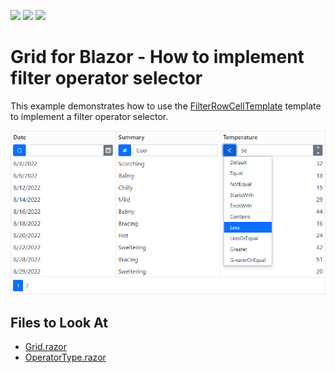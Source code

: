 <!-- default badges list -->
![](https://img.shields.io/endpoint?url=https://codecentral.devexpress.com/api/v1/VersionRange/520108155/21.2.3%2B)
[![](https://img.shields.io/badge/Open_in_DevExpress_Support_Center-FF7200?style=flat-square&logo=DevExpress&logoColor=white)](https://supportcenter.devexpress.com/ticket/details/T1106516)
[![](https://img.shields.io/badge/📖_How_to_use_DevExpress_Examples-e9f6fc?style=flat-square)](https://docs.devexpress.com/GeneralInformation/403183)
<!-- default badges end -->

# Grid for Blazor - How to implement filter operator selector

This example demonstrates how to use the [FilterRowCellTemplate](https://docs.devexpress.com/Blazor/DevExpress.Blazor.DxGridDataColumn.FilterRowCellTemplate) template to implement a filter operator selector.

![Grid with filter](image.png)

## Files to Look At

- [Grid.razor](./CS/DxGridFilterOperatorSelector/Pages/Grid.razor)
- [OperatorType.razor](./CS/DxGridFilterOperatorSelector/Components/OperatorType.razor)
